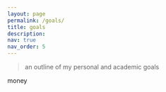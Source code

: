 ```yaml
---
layout: page
permalink: /goals/
title: goals
description: 
nav: true
nav_order: 5
---
```


> an outline of my personal and academic goals

money